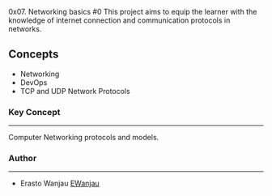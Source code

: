0x07. Networking basics #0
This project aims to equip the learner with the knowledge of internet connection and communication protocols in networks.

## Concepts
- Networking
- DevOps
- TCP and UDP Network Protocols
### Key Concept
---
Computer Networking protocols and models.

### Author
---
- Erasto Wanjau [EWanjau](wamwanjau@gmail.com)


